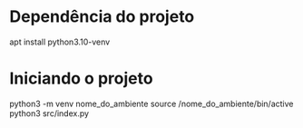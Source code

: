 
# Dependência do projeto
  apt install python3.10-venv

# Iniciando o projeto
  python3 -m venv nome_do_ambiente
  source /nome_do_ambiente/bin/active
  python3 src/index.py